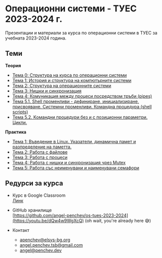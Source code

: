 # Операционни системи - ТУЕС 2023-2024 г.
Презентации и материали за курса по операционни системи в ТУЕС за учебната 2023-2024 година.

## Теми
**Теория**
- [Тема 0: Структура на курса по операционни системи](./theory/00-course-structure)
- [Тема 1: История и структура на компютърните системи](./theory/01-computer-systems-history-and-structure)
- [Тема 2: Структура на операционните системи](./theory/02-operating-systems-structure)
- [Тема 3: Нишки и синхронизация](./theory/03-threads-and-syncronization)
- [Тема 4: Комуникация между процеси посредством тръби (pipes)](./theory/04-process-communication-with-pipes/)
- [Тема 5.1. Shell променливи - дефиниране, инициализиране, присвояване. Системни променливи. Командна процедура (shell scripts)](./theory/05-shellscripts/05.1-shell-variables-and-shellscripts/)
- [Тема 5.2. Kомандни процедури без и с позиционни параметри. Цикли.](./theory/05-shellscripts/05.2-shellscripts-and-loops/)

**Практика**
- [Тема 1: Въведение в Linux. Указатели, динамична памет и разпределение на паметта.](./practice/01-memory/)
- [Тема 2: Работа с файлове](./practice/02-file-descriptors/)
- [Тема 3: Работа с процеси](./practice/03-processes/)
- [Тема 4: Работа с нишки и синхронизация чрез Mutex](./practice/04-threads)
- [Тема 5: Работа със неименувани и наименувани семафори](./practice/05-semaphores/)

##  Редурси за курса
- Курс в Google Classroom<br>
[Линк](https://classroom.google.com/u/4/c/NjI3MjQzNjc1MDA1)

- GitHub хранилище<br>
[https://github.com/angel-penchev/os-tues-2023-2024](https://youtu.be/dQw4w9WgXcQ) (oh wait, you're already here 😅)

- Контакт
    - apenchev@elsys-bg.org
    - angel.penchev.tsb@gmail.com
    - [angel@penchev.dev](mailto:angel@penchev.dev)

